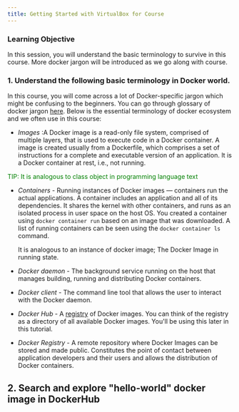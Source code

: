 ```yaml
---
title: Getting Started with VirtualBox for Course
---
```



### Learning Objective
In this session, you will understand the basic terminology to survive in this course. More docker jargon will be introduced as we go along with course.


### 1. Understand the following basic terminology in Docker world.

In this course, you will come across a lot of Docker-specific jargon which might be confusing to the beginners. You can go through glossary of docker jargon [here](https://docs.docker.com/glossary/). Below is the essential terminology of docker ecosystem and we often use in this course:

- *Images* :A Docker image is a read-only file system, comprised of multiple layers, that is used to execute code in a Docker container. A image is created usually from a Dockerfile, which comprises a set of instructions for a complete and executable version of an application. It is a Docker container at rest, i.e., not running.

 <span style="color:green">TIP: It is analogous to class object in programming language text</span>

- *Containers* - Running instances of Docker images &mdash; containers run the actual applications. A container includes an application and all of its dependencies. It shares the kernel with other containers, and runs as an isolated process in user space on the host OS. You created a container using `docker container run` based on an image that was downloaded. A list of running containers can be seen using the `docker container ls` command.

   It is analogous to an instance of docker image; The Docker Image in running state.

- *Docker daemon* - The background service running on the host that manages building, running and distributing Docker containers.

- *Docker client* - The command line tool that allows the user to interact with the Docker daemon.

- *Docker Hub* - A [registry](https://hub.docker.com/explore/) of Docker images. You can think of the registry as a directory of all available Docker images. You'll be using this later in this tutorial.

- *Docker Registry* - A remote repository where Docker Images can be stored and made public. Constitutes the point of contact between application developers and their users and allows the distribution of Docker containers.

## 2. Search and explore "hello-world" docker image in DockerHub
